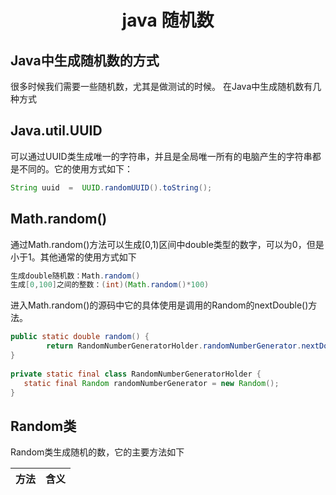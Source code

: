 <h1 align="center" >java 随机数</h1>

## Java中生成随机数的方式

很多时候我们需要一些随机数，尤其是做测试的时候。
在Java中生成随机数有几种方式

## Java.util.UUID

可以通过UUID类生成唯一的字符串，并且是全局唯一所有的电脑产生的字符串都是不同的。它的使用方式如下：


```java
String uuid  =  UUID.randomUUID().toString(); 
```

## Math.random()

通过Math.random()方法可以生成[0,1)区间中double类型的数字，可以为0，但是小于1。其他通常的使用方式如下

```java
生成double随机数：Math.random()
生成[0,100]之间的整数：(int)(Math.random()*100)
```

进入Math.random()的源码中它的具体使用是调用的Random的nextDouble()方法。


```java
public static double random() {
        return RandomNumberGeneratorHolder.randomNumberGenerator.nextDouble();
}
    
private static final class RandomNumberGeneratorHolder {
   static final Random randomNumberGenerator = new Random();
}
```

## Random类
      
Random类生成随机的数，它的主要方法如下

方法 | 含义
--- | ---
	

		

